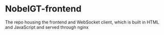 # NobelGT-frontend
The repo housing the frontend and WebSocket client, which is built in HTML and JavaScript and served through nginx
